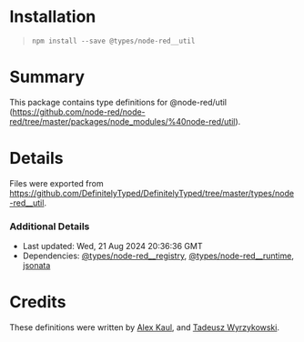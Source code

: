# Installation
> `npm install --save @types/node-red__util`

# Summary
This package contains type definitions for @node-red/util (https://github.com/node-red/node-red/tree/master/packages/node_modules/%40node-red/util).

# Details
Files were exported from https://github.com/DefinitelyTyped/DefinitelyTyped/tree/master/types/node-red__util.

### Additional Details
 * Last updated: Wed, 21 Aug 2024 20:36:36 GMT
 * Dependencies: [@types/node-red__registry](https://npmjs.com/package/@types/node-red__registry), [@types/node-red__runtime](https://npmjs.com/package/@types/node-red__runtime), [jsonata](https://npmjs.com/package/jsonata)

# Credits
These definitions were written by [Alex Kaul](https://github.com/alexk111), and [Tadeusz Wyrzykowski](https://github.com/Shaquu).
